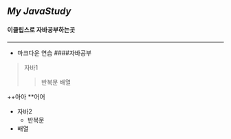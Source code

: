 ## *My JavaStudy*
#### 이클립스로 자바공부하는곳
---
- 마크다운 연습
####자바공부
>자바1
>>반복문
>>배열


++아아
**어어

- 자바2
  - 반복문
- 배열




